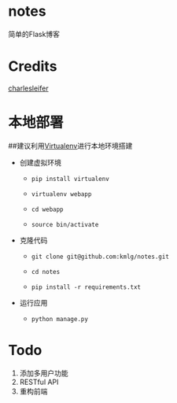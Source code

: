 notes
=====

简单的Flask博客

Credits
=======

[charlesleifer](http://charlesleifer.com/blog/saturday-morning-hack-a-little-note-taking-app-with-flask/)

本地部署
========

##建议利用[Virtualenv](http://virtualenv.readthedocs.org/en/latest/)进行本地环境搭建

* 创建虚拟环境

    * ```pip install virtualenv```
    
    * ```virtualenv webapp```
    
    * ```cd webapp```
    
    * ```source bin/activate```

* 克隆代码

    * ```git clone git@github.com:kmlg/notes.git```
    
    * ```cd notes```
    
    * ```pip install -r requirements.txt```
    

* 运行应用

    * ```python manage.py```

Todo
====

1. 添加多用户功能
2. RESTful API
3. 重构前端
